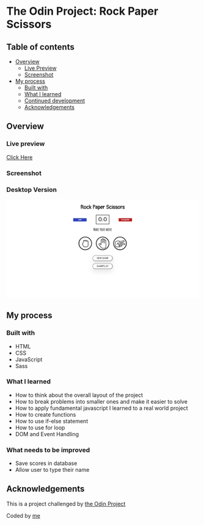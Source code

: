 # The Odin Project: Rock Paper Scissors

## Table of contents

- [Overview](#overview)
  - [Live Preview](#Live-preview)
  - [Screenshot](#screenshot)
- [My process](#my-process)
  - [Built with](#built-with)
  - [What I learned](#what-i-learned)
  - [Continued development](#continued-development)
  - [Acknowledgements](#acknowledgements)

## Overview

### Live preview

[Click Here](https://bhornbhaya.github.io/odin-rock-paper-scissors/)

### Screenshot

### Desktop Version

![Screenshot](img/screenshot.png)

## My process

### Built with

- HTML
- CSS
- JavaScript
- Sass

### What I learned

- How to think about the overall layout of the project
- How to break problems into smaller ones and make it easier to solve
- How to apply fundamental javascript I learned to a real world project
- How to create functions
- How to use if-else statement
- How to use for loop
- DOM and Event Handling

### What needs to be improved

- Save scores in database
- Allow user to type their name

## Acknowledgements

This is a project challenged by [the Odin Project](theodinproject.com)

Coded by [me](https://www.linkedin.com/in/bhornbhaya/)
